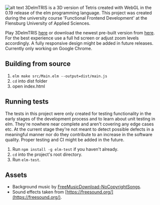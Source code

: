 ![alt text](https://i.gyazo.com/c5e0bf370e6b4f7b6cc3132e5a156476.png "3DelmTRIS logo")
3DelmTRIS is a 3D version of Tetris created with WebGL in the 0.19 release of the elm programming language. This project was created during the university course 'Functional Frontend Development' at the Flensburg University of Applied Sciences.

Play 3DelmTRIS [here](http://cloud.wentzlaff.com:23000/) or download the newest pre-built version from [here](https://github.com/TobiasWen/3DelmTRIS/releases).
For the best experience use a full hd screen or adjust zoom levels accordingly. A fully responsive design might be added in future releases. Currently only working on Google Chrome.

## Building from source
1. `elm make src/Main.elm --output=dist/main.js`
2. `cd` into dist folder
3. open index.html

## Running tests
The tests in this project were only created for testing functionality in the early stages of the development process and to learn about unit testing in elm. They're nowhere near complete and aren't covering any edge cases etc. At the current stage they're not meant to detect possible defects in a meaningful manner nor do they contribute to an increase in the software quality. Proper testing and CI might be added in the future.

1. Run `npm install -g elm-test` if you haven't already.
2. `cd` into the project's root directory.
3. Run `elm-test`.

## Assets
- Background music by [FreeMusicDownload-NoCopyrightSongs](https://audiograb.com/egPVoqkI).  
- Sound effects taken from [https://freesound.org/](https://freesound.org/).
